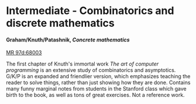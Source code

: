 # Intermediate - Combinatorics and discrete mathematics

#### Graham/Knuth/Patashnik, *Concrete mathematics*

[MR 97d:68003](http://www.ams.org/mathscinet-getitem?mr=97d%3A68003)

The first chapter of Knuth's immortal work *The art of computer programming* is an extensive
study of combinatorics and asymptotics.  G/K/P is an expanded and friendlier version, which
emphasizes teaching the reader to solve things, rather than just showing how they are done.
Contains many funny marginal notes from students in the Stanford class which gave birth to the
book, as well as tons of great exercises.  Not a reference work.
